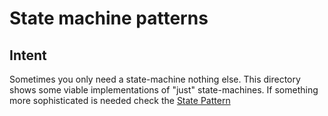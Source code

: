 # State machine patterns

## Intent
Sometimes you only need a state-machine nothing else. This directory shows some viable
implementations of "just" state-machines. If something more sophisticated is needed
check the [State Pattern](../state_pattern/)
